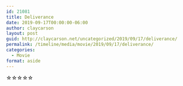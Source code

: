 ```yaml
---
id: 21081
title: Deliverance
date: 2019-09-17T00:00:00-06:00
author: claycarson
layout: post
guid: http://claycarson.net/uncategorized/2019/09/17/deliverance/
permalink: /timeline/media/movie/2019/09/17/deliverance/
categories:
  - Movie
format: aside
---
```

<div class="media-details"></div>

<div class="media-creator"></div>

<div class="media-rating">☆☆☆☆☆</div>